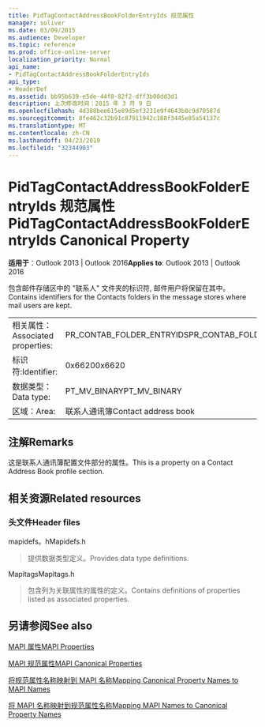```yaml
---
title: PidTagContactAddressBookFolderEntryIds 规范属性
manager: soliver
ms.date: 03/09/2015
ms.audience: Developer
ms.topic: reference
ms.prod: office-online-server
localization_priority: Normal
api_name:
- PidTagContactAddressBookFolderEntryIds
api_type:
- HeaderDef
ms.assetid: bb95b639-e5de-44f8-82f2-dff3b00dd3d1
description: 上次修改时间：2015 年 3 月 9 日
ms.openlocfilehash: 4d388bee615e89d5ef3231e9f4643b8c9d70587d
ms.sourcegitcommit: 8fe462c32b91c87911942c188f3445e85a54137c
ms.translationtype: MT
ms.contentlocale: zh-CN
ms.lasthandoff: 04/23/2019
ms.locfileid: "32344903"
---
```

# <a name="pidtagcontactaddressbookfolderentryids-canonical-property"></a><span data-ttu-id="3b1b5-103">PidTagContactAddressBookFolderEntryIds 规范属性</span><span class="sxs-lookup"><span data-stu-id="3b1b5-103">PidTagContactAddressBookFolderEntryIds Canonical Property</span></span>

  
  
<span data-ttu-id="3b1b5-104">**适用于**：Outlook 2013 | Outlook 2016</span><span class="sxs-lookup"><span data-stu-id="3b1b5-104">**Applies to**: Outlook 2013 | Outlook 2016</span></span> 
  
<span data-ttu-id="3b1b5-105">包含邮件存储区中的 "联系人" 文件夹的标识符, 邮件用户将保留在其中。</span><span class="sxs-lookup"><span data-stu-id="3b1b5-105">Contains identifiers for the Contacts folders in the message stores where mail users are kept.</span></span>
  
|||
|:-----|:-----|
|<span data-ttu-id="3b1b5-106">相关属性：</span><span class="sxs-lookup"><span data-stu-id="3b1b5-106">Associated properties:</span></span>  <br/> |<span data-ttu-id="3b1b5-107">PR_CONTAB_FOLDER_ENTRYIDS</span><span class="sxs-lookup"><span data-stu-id="3b1b5-107">PR_CONTAB_FOLDER_ENTRYIDS</span></span>  <br/> |
|<span data-ttu-id="3b1b5-108">标识符:</span><span class="sxs-lookup"><span data-stu-id="3b1b5-108">Identifier:</span></span>  <br/> |<span data-ttu-id="3b1b5-109">0x6620</span><span class="sxs-lookup"><span data-stu-id="3b1b5-109">0x6620</span></span>  <br/> |
|<span data-ttu-id="3b1b5-110">数据类型：</span><span class="sxs-lookup"><span data-stu-id="3b1b5-110">Data type:</span></span>  <br/> |<span data-ttu-id="3b1b5-111">PT_MV_BINARY</span><span class="sxs-lookup"><span data-stu-id="3b1b5-111">PT_MV_BINARY</span></span>  <br/> |
|<span data-ttu-id="3b1b5-112">区域：</span><span class="sxs-lookup"><span data-stu-id="3b1b5-112">Area:</span></span>  <br/> |<span data-ttu-id="3b1b5-113">联系人通讯簿</span><span class="sxs-lookup"><span data-stu-id="3b1b5-113">Contact address book</span></span>  <br/> |
   
## <a name="remarks"></a><span data-ttu-id="3b1b5-114">注解</span><span class="sxs-lookup"><span data-stu-id="3b1b5-114">Remarks</span></span>

<span data-ttu-id="3b1b5-115">这是联系人通讯簿配置文件部分的属性。</span><span class="sxs-lookup"><span data-stu-id="3b1b5-115">This is a property on a Contact Address Book profile section.</span></span>
  
## <a name="related-resources"></a><span data-ttu-id="3b1b5-116">相关资源</span><span class="sxs-lookup"><span data-stu-id="3b1b5-116">Related resources</span></span>

### <a name="header-files"></a><span data-ttu-id="3b1b5-117">头文件</span><span class="sxs-lookup"><span data-stu-id="3b1b5-117">Header files</span></span>

<span data-ttu-id="3b1b5-118">mapidefs。h</span><span class="sxs-lookup"><span data-stu-id="3b1b5-118">Mapidefs.h</span></span>
  
> <span data-ttu-id="3b1b5-119">提供数据类型定义。</span><span class="sxs-lookup"><span data-stu-id="3b1b5-119">Provides data type definitions.</span></span>
    
<span data-ttu-id="3b1b5-120">Mapitags</span><span class="sxs-lookup"><span data-stu-id="3b1b5-120">Mapitags.h</span></span>
  
> <span data-ttu-id="3b1b5-121">包含列为关联属性的属性的定义。</span><span class="sxs-lookup"><span data-stu-id="3b1b5-121">Contains definitions of properties listed as associated properties.</span></span>
    
## <a name="see-also"></a><span data-ttu-id="3b1b5-122">另请参阅</span><span class="sxs-lookup"><span data-stu-id="3b1b5-122">See also</span></span>



[<span data-ttu-id="3b1b5-123">MAPI 属性</span><span class="sxs-lookup"><span data-stu-id="3b1b5-123">MAPI Properties</span></span>](mapi-properties.md)
  
[<span data-ttu-id="3b1b5-124">MAPI 规范属性</span><span class="sxs-lookup"><span data-stu-id="3b1b5-124">MAPI Canonical Properties</span></span>](mapi-canonical-properties.md)
  
[<span data-ttu-id="3b1b5-125">将规范属性名称映射到 MAPI 名称</span><span class="sxs-lookup"><span data-stu-id="3b1b5-125">Mapping Canonical Property Names to MAPI Names</span></span>](mapping-canonical-property-names-to-mapi-names.md)
  
[<span data-ttu-id="3b1b5-126">将 MAPI 名称映射到规范属性名称</span><span class="sxs-lookup"><span data-stu-id="3b1b5-126">Mapping MAPI Names to Canonical Property Names</span></span>](mapping-mapi-names-to-canonical-property-names.md)

